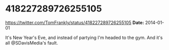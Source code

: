 # 418227289726255105
https://twitter.com/TomFrankly/status/418227289726255105
**Date:** 2014-01-01

It's New Year's Eve, and instead of partying I'm headed to the gym. And it's all @SDavisMedia's fault.
